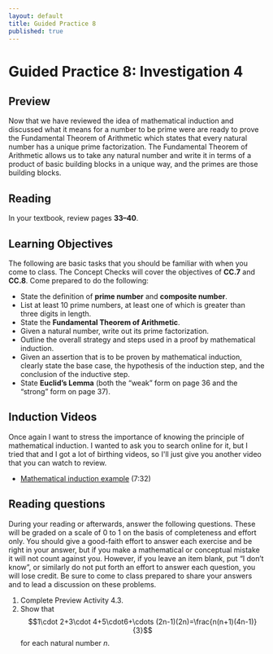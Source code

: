 ```yaml
---
layout: default
title: Guided Practice 8
published: true
---
```



# Guided Practice 8: Investigation 4

## Preview

Now that we have reviewed the idea of mathematical induction and discussed what it means for a number to be prime were are ready to prove the Fundamental Theorem of Arithmetic which states that every natural number has a unique prime factorization. The Fundamental Theorem of Arithmetic allows us to take any natural number and write it in terms of a product of basic building blocks in a unique way, and the primes are those building blocks. 

## Reading

In your textbook, review pages __33–40__. 

## Learning Objectives 

The following are basic tasks that you should be familiar with when you come to class. The Concept Checks will cover the objectives of __CC.7__ and __CC.8__. Come prepared to do the following:

+ State the definition of __prime number__ and __composite number__.
+ List at least 10 prime numbers, at least one of which is greater than three digits in length.
+ State the __Fundamental Theorem of Arithmetic__.
+ Given a natural number, write out its prime factorization.
+ Outline the overall strategy and steps used in a proof by mathematical induction.
+ Given an assertion that is to be proven by mathematical induction, clearly state the base case, the hypothesis of the induction step, and the conclusion of the inductive step.
+ State __Euclid’s Lemma__ (both the “weak” form on page 36 and the “strong” form on page 37).

## Induction Videos

Once again I want to stress the importance of knowing the principle of mathematical induction. I wanted to ask you to search online for it, but I tried that and I got a lot of birthing videos, so I'll just give you another video that you can watch to review.

+ [Mathematical induction example](https://www.youtube.com/watch?v=dMn5w4_ztSw) (7:32)

## Reading questions

During your reading or afterwards, answer the following questions. These will be graded on a scale of 0 to 1 on the basis of completeness and effort only. You should give a good-faith effort to answer each exercise and be right in your answer, but if you make a mathematical or conceptual mistake it will not count against you. However, if you leave an item blank, put “I don’t know”, or similarly do not put forth an effort to answer each question, you will lose credit. Be sure to come to class prepared to share your answers and to lead a discussion on these problems.

1. Complete Preview Activity 4.3.
2. Show that $$1\cdot 2+3\cdot 4+5\cdot6+\cdots (2n-1)(2n)=\frac{n(n+1)(4n-1)}{3}$$ for each natural number $n$.
